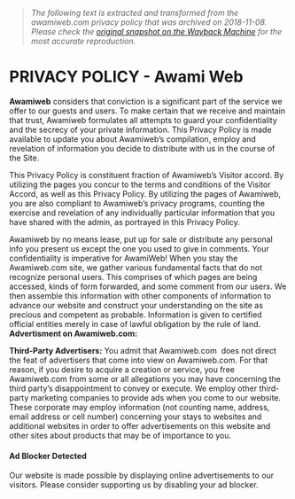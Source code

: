 > *The following text is extracted and transformed from the awamiweb.com privacy policy that was archived on 2018-11-08. Please check the [original snapshot on the Wayback Machine](https://web.archive.org/web/20181108014145id_/https%3A//awamiweb.com/privacy-policy) for the most accurate reproduction.*

# PRIVACY POLICY - Awami Web

**Awamiweb** considers that conviction is a significant part of the service we offer to our guests and users. To make certain that we receive and maintain that trust, Awamiweb formulates all attempts to guard your confidentiality and the secrecy of your private information. This Privacy Policy is made available to update you about Awamiweb’s compilation, employ and revelation of information you decide to distribute with us in the course of the Site.

This Privacy Policy is constituent fraction of Awamiweb’s Visitor accord. By utilizing the pages you concur to the terms and conditions of the Visitor Accord, as well as this Privacy Policy. By utilizing the pages of Awamiweb, you are also compliant to Awamiweb’s privacy programs, counting the exercise and revelation of any individually particular information that you have shared with the admin, as portrayed in this Privacy Policy.

Awamiweb by no means lease, put up for sale or distribute any personal info you present us except the one you used to give in comments. Your confidentiality is imperative for AwamiWeb! When you stay the Awamiweb.com site, we gather various fundamental facts that do not recognize personal users. This comprises of which pages are being accessed, kinds of form forwarded, and some comment from our users. We then assemble this information with other components of information to advance our website and construct your understanding on the site as precious and competent as probable. Information is given to certified official entities merely in case of lawful obligation by the rule of land.  
 **Advertisment on Awamiweb.com:**

 **Third-Party Advertisers:** You admit that Awamiweb.com  does not direct the feat of advertisers that come into view on Awamiweb.com. For that reason, if you desire to acquire a creation or service, you free Awamiweb.com from some or all allegations you may have concerning the third party’s disappointment to convey or execute. We employ other third-party marketing companies to provide ads when you come to our website. These corporate may employ information (not counting name, address, email address or cell number) concerning your stays to websites and additional websites in order to offer advertisements on this website and other sites about products that may be of importance to you.

#### Ad Blocker Detected

Our website is made possible by displaying online advertisements to our visitors. Please consider supporting us by disabling your ad blocker.
